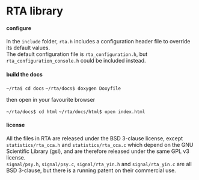 # RTA library

#### configure

In the `include` folder, `rta.h` includes a configuration header file
to override its default values.  
The default configuration file is `rta_configuration.h`,
but `rta_configuration_console.h` could be included instead.  

#### build the docs

`~/rta$ cd docs`
`~/rta/docs$ doxygen Doxyfile`

then open in your favourite browser

`~/rta/docs$ cd html`
`~/rta/docs/html$ open index.html`

#### license

All the files in RTA are released under the BSD 3-clause license, except
`statistics/rta_cca.h` and `statistics/rta_cca.c` which depend on the
GNU Scientific Library (gsl), and are therefore released under the same GPL v3
license.  
`signal/psy.h`, `signal/psy.c`, `signal/rta_yin.h` and `signal/rta_yin.c` are all
BSD 3-clause, but there is a running patent on their commercial use.
